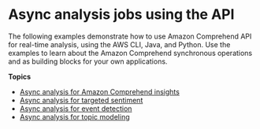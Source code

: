 # Async analysis jobs using the API<a name="api-async"></a>

The following examples demonstrate how to use Amazon Comprehend API for real\-time analysis, using the AWS CLI, Java, and Python\. Use the examples to learn about the Amazon Comprehend synchronous operations and as building blocks for your own applications\.

**Topics**
+ [Async analysis for Amazon Comprehend insights](api-async-insights.md)
+ [Async analysis for targeted sentiment](using-api-targeted-sentiment.md)
+ [Async analysis for event detection](get-started-api-events.md)
+ [Async analysis for topic modeling](get-started-topics.md)